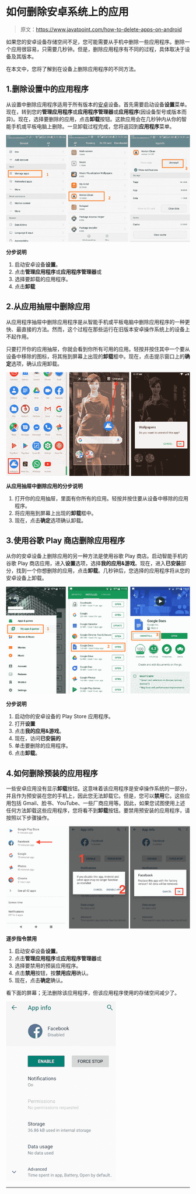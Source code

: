 # 如何删除安卓系统上的应用

> 原文：<https://www.javatpoint.com/how-to-delete-apps-on-android>

如果您的安卓设备存储空间不足，您可能需要从手机中删除一些应用程序。删除一个应用很容易，只需要几秒钟。但是，删除应用程序有不同的过程，具体取决于设备及其版本。

在本文中，您将了解到在设备上删除应用程序的不同方法。

## 1.删除设置中的应用程序

从设置中删除应用程序适用于所有版本的[安卓](https://www.javatpoint.com/android-tutorial)设备。首先需要启动设备**设置**菜单。现在，转到您的**管理应用程序**或**应用程序管理器**或**应用程序**(因设备型号或版本而异)。现在，选择要删除的应用，点击**卸载**按钮。这款应用会在几秒钟内从你的智能手机或平板电脑上删除。一旦卸载过程完成，您将返回到**应用程序**菜单。

![How to delete apps on Android](img/732babc165cf237673bfa25d7401ea0d.png)

**分步说明**

1.  启动安卓设备**设置**。
2.  点击**管理应用程序**或**应用程序管理器**或
3.  选择要卸载的应用程序。
4.  点击**卸载**

## 2.从应用抽屉中删除应用

从应用程序抽屉中删除应用程序是从智能手机或平板电脑中删除应用程序的一种更快、最直接的方法。然而，这个过程在那些运行在旧版本安卓操作系统上的设备上不起作用。

只要打开你的应用抽屉，你就会看到你所有可用的应用。轻按并按住其中一个要从设备中移除的图标，将其拖到屏幕上出现的**卸载**框中。现在，点击提示窗口上的**确定**选项，确认应用卸载。

![How to delete apps on Android](img/90861d05c2a2b5bbecfa249ae8b6043d.png)

**从应用抽屉中删除应用的分步说明**

1.  打开你的应用抽屉，里面有你所有的应用。轻按并按住要从设备中移除的应用程序。
2.  将应用拖到屏幕上出现的**卸载**框中。
3.  现在，点击**确定**选项确认卸载。

## 3.使用谷歌 Play 商店删除应用程序

从你的安卓设备上删除应用的另一种方法是使用谷歌 Play 商店。启动智能手机的谷歌 Play 商店应用，进入**设置**选项，选择**我的应用&游戏**。现在，进入**已安装**部分，找到一个你想删除的应用，点击**卸载**。几秒钟后，您选择的应用程序将从您的安卓设备上卸载。

![How to delete apps on Android](img/ed312b4ce92ef6e058a26378fcc412eb.png)

**分步说明**

1.  启动你的安卓设备的 Play Store 应用程序。
2.  打开**设置**
3.  点击**我的应用&游戏**。
4.  现在，访问**已安装的**
5.  单击要删除的应用程序。
6.  点击**卸载**。

## 4.如何删除预装的应用程序

一些安卓应用没有显示**卸载**按钮。这意味着该应用程序是安卓操作系统的一部分，并且作为预安装在您的手机上，因此您无法卸载它。但是，您可以**禁用**它。这些应用包括 Gmail、脸书、YouTube、一些厂商应用等。因此，如果您试图使用上述任何方法卸载这些应用程序，您将看不到**卸载**按钮。要禁用预安装的应用程序，请按照以下步骤操作。

![How to delete apps on Android](img/fa1dc07254ffb5813ed9502cede501dc.png)

**逐步指令禁用**

1.  启动安卓设备**设置**。
2.  点击**管理应用程序**或**应用程序管理器**或
3.  选择要禁用的预装应用程序。
4.  点击**禁用**按钮，按**禁用应用**确认。
5.  现在，点击**确定**确认。

看下面的屏幕；无法删除该应用程序，但该应用程序使用的存储空间减少了。

![How to delete apps on Android](img/72e0a6742901c133891664bda38b07eb.png)

* * *